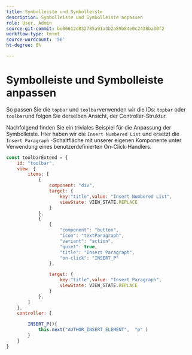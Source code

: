 ```yaml
---
title: Symbolleiste und Symbolleiste
description: Symbolleiste und Symbolleiste anpassen
role: User, Admin
source-git-commit: be06612d832785a91a3b2a89b84e0c2438ba30f2
workflow-type: tm+mt
source-wordcount: '56'
ht-degree: 0%

---
```



# Symbolleiste und Symbolleiste anpassen

So passen Sie die `topbar` und `toolbar`verwenden wir die IDs: `topbar` oder `toolbar`und folgen Sie derselben Ansicht, der Controller-Struktur.

Nachfolgend finden Sie ein triviales Beispiel für die Anpassung der Symbolleiste. Hier haben wir die `Insert Numbered List` und ersetzt die `Insert Paragraph` -Schaltfläche mit unserer eigenen Komponente unter Verwendung eines benutzerdefinierten On-Click-Handlers.

```js title = toolbar_customisation.js
const toolbarExtend = {
    id: "toolbar",
    view: {
        items: [
            {
                component: "div",
                target: {
                    key:"title",value: "Insert Numbered List",                    
                    viewState: VIEW_STATE.REPLACE
                }
            },
            {
                {
                    "component": "button",
                    "icon": "textParagraph",
                    "variant": "action",
                    "quiet": true,
                    "title": "Insert Paragraph",
                    "on-click": "INSERT_P"
                },

                target: {
                    key:"title",value: "Insert Paragraph",                    
                    viewState: VIEW_STATE.REPLACE
                }
            },
        ]
    },
    controller: {

        INSERT_P(){
            this.next("AUTHOR_INSERT_ELEMENT",  "p" )
        }
    }
}
```
